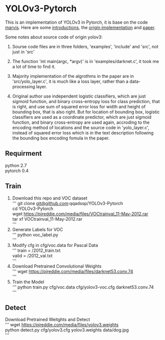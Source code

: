 # YOLOv3-Pytorch

This is an implementation of YOLOv3 in Pytorch, it is base on the code [marvis](https://github.com/marvis/pytorch-yolo3). Here are some [introductions](https://pjreddie.com/darknet/yolo/), the [origin implementation](https://github.com/pjreddie/darknet) and [paper](https://pjreddie.com/media/files/papers/YOLOv3.pdf).

Some notes about source code of origin yolov3:
1. Sourse code files are in three folders, 'examples', 'include' and 'src', not just in 'src'  

2. The function 'int main(argc, *argv)' is in 'examples/darknet.c', it took me a lot of time to find it.

3. Majority implementation of the algrothms in the paper are in 'src/yolo_layer.c', it is much like a loss layer, rather than a data-processing layer.

4. Original author use independent logistic classifiers, which are just sigmoid function, and binary cross-entropy loss for class prediction, that is right, and use sum of squared error loss for width and height of bounding box, that is also right. But for location of bounding box, logistic classifiers are used as a coordinate predictor, which are just sigmoid function, and binary cross-entropy are used again, accroding to the encoding method of locations and the source code in 'yolo_layer.c', instead of squared error loss which is in the text description following the bounding box encoding fomula in the paper.

## Requirment

python 2.7  
pytorch 0.4  

## Train

1. Download this repo and VOC dataset  
'''
    git clone git@github.com:qqadssp/YOLOv3-Pytorch  
    cd YOLOv3-Pytorch  
    wget https://pjreddie.com/media/files/VOCtrainval_11-May-2012.rar  
    tar xf VOCtrainval_11-May-2012.rar  
'''
2. Generate Labels for VOC  
'''
    python voc_label.py  
'''
3. Modify cfg in cfg/voc.data for Pascal Data  
'''
    train = <path-to-voc>/2012_train.txt  
    valid = <path-to-voc>/2012_val.txt  
'''
4. Download Pretrained Convolutional Weights  
'''
    wget https://pjreddie.com/media/files/darknet53.conv.74  
'''
5. Train the Model  
'''
    python train.py cfg/voc.data cfg/yolov3-voc.cfg darknet53.conv.74  
'''
## Detect

Download Pretrained Weitghts and Detect  
'''
    wget https://pjreddie.com/media/files/yolov3.weights  
    python detect.py cfg/yolov3.cfg yolov3.weights data/dog.jpg  
'''
